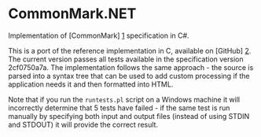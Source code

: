 CommonMark.NET
==============

Implementation of [CommonMark] [1] specification in C#.

This is a port of the reference implementation in C, available on [GitHub] [2]. The current version 
passes all tests available in the specification version 2cf0750a7a. The implementation follows the
same approach - the source is parsed into a syntax tree that can be used to add custom processing if
the application needs it and then formatted into HTML.

Note that if you run the `runtests.pl` script on a Windows machine it will incorrectly determine that
5 tests have failed - if the same test is run manually by specifying both input and output files
(instead of using STDIN and STDOUT) it will provide the correct result.

[1]: http://commonmark.org/
[2]: https://github.com/jgm/stmd
